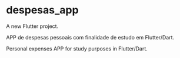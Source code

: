 # despesas_app

A new Flutter project.

APP de despesas pessoais com finalidade de estudo em Flutter/Dart.


Personal expenses APP for study purposes in Flutter/Dart.
